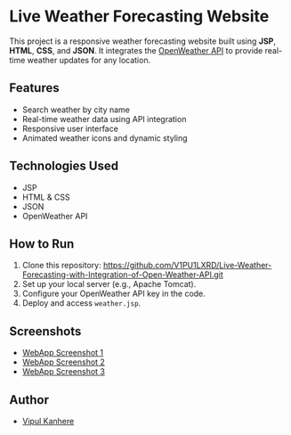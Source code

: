 # Live Weather Forecasting Website

This project is a responsive weather forecasting website built using **JSP**, **HTML**, **CSS**, and **JSON**. It integrates the [OpenWeather API](https://openweathermap.org/api) to provide real-time weather updates for any location.

## Features
- Search weather by city name
- Real-time weather data using API integration
- Responsive user interface
- Animated weather icons and dynamic styling

## Technologies Used
- JSP
- HTML & CSS
- JSON
- OpenWeather API

## How to Run
1. Clone this repository:
 https://github.com/V1PU1LXRD/Live-Weather-Forecasting-with-Integration-of-Open-Weather-API.git
2. Set up your local server (e.g., Apache Tomcat).
3. Configure your OpenWeather API key in the code.
4. Deploy and access `weather.jsp`.

## Screenshots
- [WebApp Screenshot 1](./AssamSS.png)
- [WebApp Screenshot 2](./BrazilSS.png)
- [WebApp Screenshot 3](./MumbaiSS.png)

## Author
- [Vipul Kanhere](https://github.com/V1PU1LXRD)


